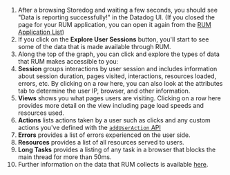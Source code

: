
1. After a browsing Storedog and waiting a few seconds, you should see "Data is reporting successfully!" in the Datadog UI. (If you closed the page for your RUM application, you can open it again from the [RUM Application List](https://app.datadoghq.com/rum/list))
2. If you click on the **Explore User Sessions** button, you'll start to see some of the data that is made available through RUM.
3. Along the top of the graph, you can click and explore the types of data that RUM makes accessible to you:
  1. **Session** groups interactions by user session and includes information about session duration, pages visited, interactions, resources loaded, errors, etc. By clicking on a row here, you can also look at the attributes tab to determine the user IP, browser, and other information.
  2. **Views** shows you what pages users are visiting. Clicking on a row here provides more detail on the view including page load speeds and resources used.
  3. **Actions** lists actions taken by a user such as clicks and any custom actions you've defined with the [`addUserAction` API](https://docs.datadoghq.com/real_user_monitoring/browser/advanced_configuration/?tab=npm#custom-user-actions)
  4. **Errors** provides a list of errors experienced on the user side.
  5. **Resources** provides a list of all resources served to users.
  6. **Long Tasks** provides a listing of any task in a browser that blocks the main thread for more than 50ms.
6. Further information on the data that RUM collects is available [here](https://docs.datadoghq.com/real_user_monitoring/browser/data_collected/).